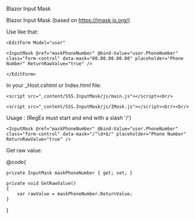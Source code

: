 Blazor Input Mask

Blazor Input Mask (based on https://imask.js.org/)

Use like that:

    <EditForm Model="user"

    <InputMask @ref="maskPhoneNumber" @bind-Value="user.PhoneNumber" class="form-control" data-mask="00.00.00.00.00" placeholder="Phone Number" ReturnRawValue="true" />

    </EditForm>


In your _Host.cshtml or Index.html file:

    <script src="_content/SSS.InputMask/js/main.js"></script><br/>

    <script src="_content/SSS.InputMask/js/IMask.js"></script><br/><br/>
                                               
Usage : (RegEx must start and end with a slash '/')
                                               
    <InputMask @ref="maskPhoneNumber" @bind-Value="user.PhoneNumber" class="form-control" data-mask="/^\d+$/" placeholder="Phone Number" ReturnRawValue="true" />

Get raw value:

@code{

    private InputMask maskPhoneNumber { get; set; }

    private void GetRawValue()
    {
        var rawValue = maskPhoneNumber.ReturnValue;
    }
}

